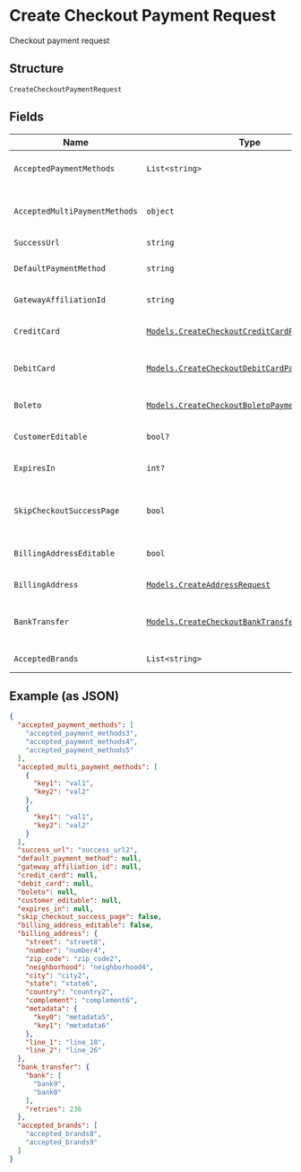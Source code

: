 
# Create Checkout Payment Request

Checkout payment request

## Structure

`CreateCheckoutPaymentRequest`

## Fields

| Name | Type | Tags | Description |
|  --- | --- | --- | --- |
| `AcceptedPaymentMethods` | `List<string>` | Required | Accepted Payment Methods |
| `AcceptedMultiPaymentMethods` | `object` | Required | Accepted Multi Payment Methods |
| `SuccessUrl` | `string` | Required | Success url |
| `DefaultPaymentMethod` | `string` | Optional | Default payment method |
| `GatewayAffiliationId` | `string` | Optional | Gateway Affiliation Id |
| `CreditCard` | [`Models.CreateCheckoutCreditCardPaymentRequest`](../../doc/models/create-checkout-credit-card-payment-request.md) | Optional | Credit Card payment request |
| `DebitCard` | [`Models.CreateCheckoutDebitCardPaymentRequest`](../../doc/models/create-checkout-debit-card-payment-request.md) | Optional | Debit Card payment request |
| `Boleto` | [`Models.CreateCheckoutBoletoPaymentRequest`](../../doc/models/create-checkout-boleto-payment-request.md) | Optional | Boleto payment request |
| `CustomerEditable` | `bool?` | Optional | Customer is editable? |
| `ExpiresIn` | `int?` | Optional | Time in minutes for expiration |
| `SkipCheckoutSuccessPage` | `bool` | Required | Skip postpay success screen? |
| `BillingAddressEditable` | `bool` | Required | Billing Address is editable? |
| `BillingAddress` | [`Models.CreateAddressRequest`](../../doc/models/create-address-request.md) | Required | Billing Address |
| `BankTransfer` | [`Models.CreateCheckoutBankTransferRequest`](../../doc/models/create-checkout-bank-transfer-request.md) | Required | Bank Transfer payment request |
| `AcceptedBrands` | `List<string>` | Required | Accepted Brands |

## Example (as JSON)

```json
{
  "accepted_payment_methods": [
    "accepted_payment_methods3",
    "accepted_payment_methods4",
    "accepted_payment_methods5"
  ],
  "accepted_multi_payment_methods": [
    {
      "key1": "val1",
      "key2": "val2"
    },
    {
      "key1": "val1",
      "key2": "val2"
    }
  ],
  "success_url": "success_url2",
  "default_payment_method": null,
  "gateway_affiliation_id": null,
  "credit_card": null,
  "debit_card": null,
  "boleto": null,
  "customer_editable": null,
  "expires_in": null,
  "skip_checkout_success_page": false,
  "billing_address_editable": false,
  "billing_address": {
    "street": "street8",
    "number": "number4",
    "zip_code": "zip_code2",
    "neighborhood": "neighborhood4",
    "city": "city2",
    "state": "state6",
    "country": "country2",
    "complement": "complement6",
    "metadata": {
      "key0": "metadata5",
      "key1": "metadata6"
    },
    "line_1": "line_18",
    "line_2": "line_26"
  },
  "bank_transfer": {
    "bank": [
      "bank9",
      "bank0"
    ],
    "retries": 236
  },
  "accepted_brands": [
    "accepted_brands8",
    "accepted_brands9"
  ]
}
```

